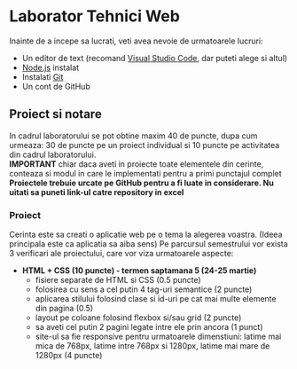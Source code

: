 # Laborator Tehnici Web

Inainte de a incepe sa lucrati, veti avea nevoie de urmatoarele lucruri:
* Un editor de text (recomand [Visual Studio Code](https://code.visualstudio.com/download), dar puteti alege si altul)
* [Node.js](https://nodejs.org/en/) instalat
* Instalati [Git](https://git-scm.com/downloads)
* Un cont de GitHub

## Proiect si notare

In cadrul laboratorului se pot obtine maxim 40 de puncte, dupa cum urmeaza: 30 de puncte pe un proiect individual si 10 puncte pe activitatea din cadrul laboratorului.  
**IMPORTANT** chiar daca aveti in proiecte toate elementele din cerinte, conteaza si modul in care le implementati pentru a primi punctajul complet  
**Proiectele trebuie urcate pe GitHub pentru a fi luate in considerare. Nu uitati sa puneti link-ul catre repository in excel**

### Proiect
Cerinta este sa creati o aplicatie web pe o tema la alegerea voastra. (Ideea principala este ca aplicatia sa aiba sens)
Pe parcursul semestrului vor exista 3 verificari ale proiectului, care vor viza urmatoarele aspecte:
* **HTML + CSS (10 puncte) - termen saptamana 5 (24-25 martie)**
  * fisiere separate de HTML si CSS (0.5 puncte)
  * folosirea cu sens a cel putin 4 tag-uri semantice (2 puncte)
  * aplicarea stilului folosind clase si id-uri pe cat mai multe elemente din pagina (0.5)
  * layout pe coloane folosind flexbox si/sau grid (2 puncte)
  * sa aveti cel putin 2 pagini legate intre ele prin ancora (1 punct)
  * site-ul sa fie responsive pentru urmatoarele dimenstiuni: latime mai mica de 768px, latime intre 768px si 1280px, latime mai mare de 1280px (4 puncte)
